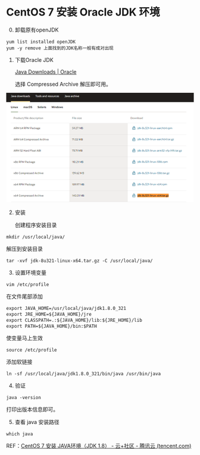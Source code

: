 # CentOS 7  安装 Oracle JDK 环境

0. 卸载原有openJDK

```shell
yum list installed openJDK
yum -y remove 上面找到的JDK名称一般有成对出现
```



1. 下载Oracle JDK

   [Java Downloads | Oracle](https://www.oracle.com/java/technologies/downloads/#java8)

   选择 Compressed Archive 解压即可用。

![image-20220404123537138](CentOS7-JDK.assets/image-20220404123537138.png)

2. 安装

   创建程序安装目录

```shell
mkdir /usr/local/java/
```

解压到安装目录

```shell
tar -xvf jdk-8u321-linux-x64.tar.gz -C /usr/local/java/
```

3. 设置环境变量

```shell
vim /etc/profile
```

在文件尾部添加

```shell
export JAVA_HOME=/usr/local/java/jdk1.8.0_321
export JRE_HOME=${JAVA_HOME}/jre
export CLASSPATH=.:${JAVA_HOME}/lib:${JRE_HOME}/lib
export PATH=${JAVA_HOME}/bin:$PATH
```

使变量马上生效

```shell
source /etc/profile
```

添加软链接

```shell
ln -sf /usr/local/java/jdk1.8.0_321/bin/java /usr/bin/java
```

4. 验证

```shell
java -version
```

打印出版本信息即可。

5. 查看 java 安装路径

```
which java
```



REF：[CentOS 7 安装 JAVA环境（JDK 1.8） - 云+社区 - 腾讯云 (tencent.com)](https://cloud.tencent.com/developer/article/1341059)